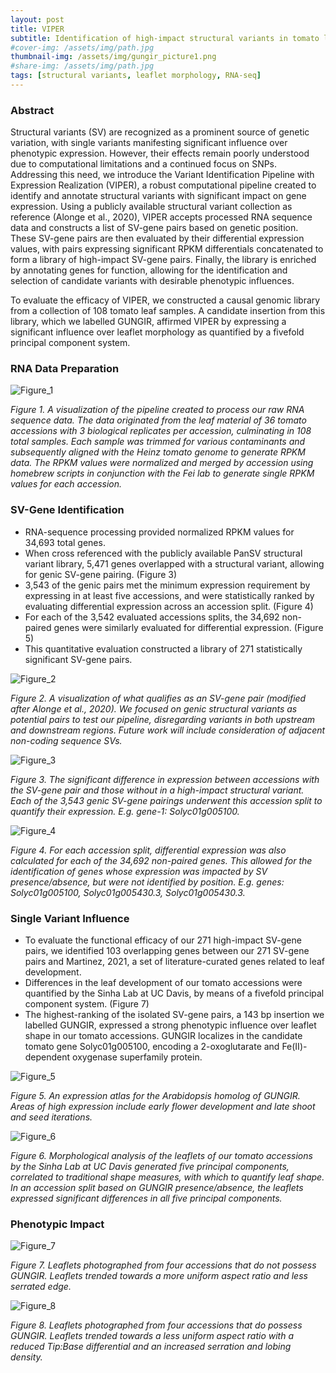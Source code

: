 ```yaml
---
layout: post
title: VIPER
subtitle: Identification of high-impact structural variants in tomato leaves
#cover-img: /assets/img/path.jpg
thumbnail-img: /assets/img/gungir_picture1.png
#share-img: /assets/img/path.jpg
tags: [structural variants, leaflet morphology, RNA-seq]
---
```


### Abstract

  Structural variants (SV) are recognized as a prominent source of genetic variation, with single variants manifesting significant influence over phenotypic expression. However, their effects remain poorly understood due to computational limitations and a continued focus on SNPs. Addressing this need, we introduce the Variant Identification Pipeline with Expression Realization (VIPER), a robust computational pipeline created to identify and annotate structural variants with significant impact on gene expression. Using a publicly available structural variant collection as reference (Alonge et al., 2020), VIPER accepts processed RNA sequence data and constructs a list of SV-gene pairs based on genetic position. These SV-gene pairs are then evaluated by their differential expression values, with pairs expressing significant RPKM differentials concatenated to form a library of high-impact SV-gene pairs. Finally, the library is enriched by annotating genes for function, allowing for the identification and selection of candidate variants with desirable phenotypic influences.

To evaluate the efficacy of VIPER, we constructed a causal genomic library from a collection of 108 tomato leaf samples. A candidate insertion from this library, which we labelled GUNGIR, affirmed VIPER by expressing a  significant influence over leaflet morphology as quantified by a fivefold principal component system. 

### RNA Data Preparation

![Figure_1](/assets/img/viper_fig1.png)

*Figure 1. A visualization of the pipeline created to process our raw RNA sequence data. The data originated from the leaf material of 36 tomato accessions with 3 biological replicates per accession, culminating in 108 total samples. Each sample was trimmed for various contaminants and subsequently aligned with the Heinz tomato genome to generate RPKM data. The RPKM values were normalized and merged by accession using homebrew scripts in conjunction with the Fei lab to generate single RPKM values for each accession.*  

### SV-Gene Identification

* RNA-sequence processing provided normalized RPKM values for 34,693 total genes.
* When cross referenced with the publicly available PanSV structural variant library, 5,471 genes overlapped with a structural variant, allowing for genic SV-gene pairing. (Figure 3)
* 3,543 of the genic pairs met the minimum expression requirement by expressing in at least five accessions, and were statistically ranked by evaluating differential expression across an accession split. (Figure 4)
* For each of the 3,542 evaluated accessions splits, the 34,692 non-paired genes were similarly evaluated for differential expression. (Figure 5)
* This quantitative evaluation constructed a library of 271 statistically significant SV-gene pairs. 

![Figure_2](/assets/img/viper_fig2.png)

*Figure 2. A visualization of what qualifies as an SV-gene pair (modified after Alonge et al., 2020). We focused on genic structural variants as potential pairs to test our pipeline, disregarding variants in both upstream and downstream regions. Future work will include consideration of  adjacent non-coding sequence SVs.*

![Figure_3](/assets/img/viper_fig3.png)

*Figure 3. The significant difference in expression between accessions with the SV-gene pair and those without in a high-impact structural variant. Each of the 3,543 genic SV-gene pairings underwent this accession split to quantify their expression. E.g. gene-1: Solyc01g005100.*

![Figure_4](/assets/img/viper_fig4.png)

*Figure 4. For each  accession split, differential expression was also calculated for each of the 34,692 non-paired genes. This allowed for the identification of genes whose expression was impacted by SV presence/absence, but were not identified by position. E.g. genes: Solyc01g005100, Solyc01g005430.3, Solyc01g005430.3.*

### Single Variant Influence

* To evaluate the functional efficacy of our 271 high-impact SV-gene pairs, we identified 103 overlapping genes between our 271 SV-gene pairs and Martinez, 2021, a set of literature-curated genes related to leaf development. 
* Differences in the leaf development of our tomato accessions were quantified by the Sinha Lab at UC Davis, by means of a fivefold principal component system. (Figure 7)
* The highest-ranking of the isolated SV-gene pairs, a 143 bp insertion we labelled GUNGIR, expressed a strong phenotypic influence over leaflet shape in our tomato accessions. GUNGIR localizes in the candidate tomato gene Solyc01g005100, encoding a 2-oxoglutarate and Fe(II)-dependent oxygenase superfamily protein.

![Figure_5](/assets/img/viper_fig5.png)

*Figure 5. An expression atlas for the Arabidopsis homolog of GUNGIR. Areas of high expression include early flower development and late shoot and seed iterations.*

![Figure_6](/assets/img/viper_fig6.png)

*Figure 6. Morphological analysis of the leaflets of our tomato accessions by the Sinha Lab at UC Davis generated five principal components, correlated to traditional shape measures, with which to quantify leaf shape. In an accession split based on GUNGIR presence/absence, the leaflets expressed significant differences in all five principal components.*

### Phenotypic Impact

![Figure_7](/assets/img/gungir_picture1.png)

*Figure 7. Leaflets photographed from four accessions that do not possess GUNGIR. Leaflets trended towards a more uniform aspect ratio and less serrated edge.*

![Figure_8](/assets/img/gungir_picture2.png)

*Figure 8. Leaflets photographed from four accessions that do possess GUNGIR. Leaflets trended towards a less uniform aspect ratio with a reduced Tip:Base differential and an increased serration and lobing density.*
